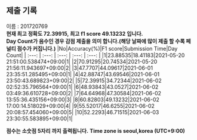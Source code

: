 


  
## 제출 기록  
이름 : 201720769  
**현재 최고 정확도 72.39915, 최고 f1 score 49.13232 입니다.**  
**Day Count가 음수인 경우 감점 제출을 의미 합니다.(해당 날짜에 많이 제출 할 수록 페널티 점수가 커집니다.)**
|No|Accuracy(%)|F1 score|Submission Time|Day Count|
| :---: | :---: | :---: | :---: | :---: |
|1|23.88535|18.41183|2021-05-20 21:51:00.538474+09:00|1|
|2|70.91295|20.74534|2021-05-20 21:56:11.943697+09:00|2|
|3|47.7707|44.09617|2021-06-01 23:35:51.285495+09:00|1|
|4|42.88747|43.69546|2021-06-01 23:50:43.689823+09:00|2|
|5|72.39915|34.72344|2021-06-02 02:52:35.796564+09:00|1|
|6|48.93843|43.0527|2021-06-02 03:49:36.610728+09:00|2|
|7|64.64968|47.30584|2021-06-02 13:55:36.435156+09:00|3|
|8|60.82803|49.13232|2021-06-02 17:00:14.518029+09:00|4|
|9|55.52017|46.6255|2021-06-02 20:08:57.454060+09:00|5|
|10|52.2293|46.71515|2021-06-03 23:30:55.583895+09:00|1|


**점수는 소숫점 5자리 까지 출력됩니다.**
**Time zone is seoul,korea (UTC+9:00)**

